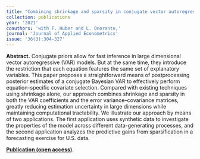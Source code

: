 ```yaml
---
title: "Combining shrinkage and sparsity in conjugate vector autoregressive models. [doi](https://doi.org/10.1002/jae.2807)"
collection: publications
year: '2021'
coauthors: 'with F. Huber and L. Onorante,'
journal: 'Journal of Applied Econometrics'
issue: '36(3):304-327'
---
```

**Abstract.** Conjugate priors allow for fast inference in large dimensional vector autoregressive (VAR) models. But at the same time, they introduce the restriction that each equation features the same set of explanatory variables. This paper proposes a straightforward means of postprocessing posterior estimates of a conjugate Bayesian VAR to effectively perform equation-specific covariate selection. Compared with existing techniques using shrinkage alone, our approach combines shrinkage and sparsity in both the VAR coefficients and the error variance–covariance matrices, greatly reducing estimation uncertainty in large dimensions while maintaining computational tractability. We illustrate our approach by means of two applications. The first application uses synthetic data to investigate the properties of the model across different data-generating processes, and the second application analyzes the predictive gains from sparsification in a forecasting exercise for U.S. data.

[**Publication (open access)**](https://doi.org/10.1002/jae.2807).
